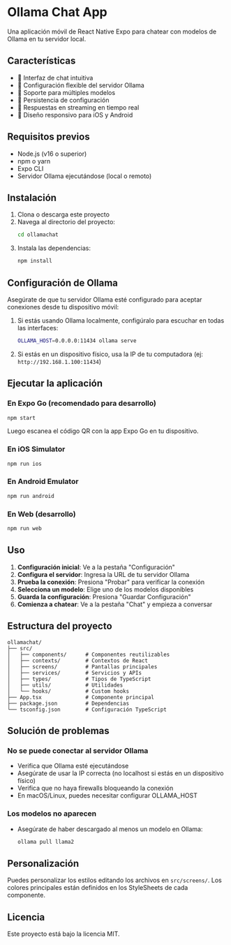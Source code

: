 # Ollama Chat App

Una aplicación móvil de React Native Expo para chatear con modelos de Ollama en tu servidor local.

## Características

- 💬 Interfaz de chat intuitiva
- 🔧 Configuración flexible del servidor Ollama
- 🤖 Soporte para múltiples modelos
- 💾 Persistencia de configuración
- 🔄 Respuestas en streaming en tiempo real
- 📱 Diseño responsivo para iOS y Android

## Requisitos previos

- Node.js (v16 o superior)
- npm o yarn
- Expo CLI
- Servidor Ollama ejecutándose (local o remoto)

## Instalación

1. Clona o descarga este proyecto
2. Navega al directorio del proyecto:
   ```bash
   cd ollamachat
   ```
3. Instala las dependencias:
   ```bash
   npm install
   ```

## Configuración de Ollama

Asegúrate de que tu servidor Ollama esté configurado para aceptar conexiones desde tu dispositivo móvil:

1. Si estás usando Ollama localmente, configúralo para escuchar en todas las interfaces:
   ```bash
   OLLAMA_HOST=0.0.0.0:11434 ollama serve
   ```

2. Si estás en un dispositivo físico, usa la IP de tu computadora (ej: `http://192.168.1.100:11434`)

## Ejecutar la aplicación

### En Expo Go (recomendado para desarrollo)

```bash
npm start
```

Luego escanea el código QR con la app Expo Go en tu dispositivo.

### En iOS Simulator

```bash
npm run ios
```

### En Android Emulator

```bash
npm run android
```

### En Web (desarrollo)

```bash
npm run web
```

## Uso

1. **Configuración inicial**: Ve a la pestaña "Configuración"
2. **Configura el servidor**: Ingresa la URL de tu servidor Ollama
3. **Prueba la conexión**: Presiona "Probar" para verificar la conexión
4. **Selecciona un modelo**: Elige uno de los modelos disponibles
5. **Guarda la configuración**: Presiona "Guardar Configuración"
6. **Comienza a chatear**: Ve a la pestaña "Chat" y empieza a conversar

## Estructura del proyecto

```
ollamachat/
├── src/
│   ├── components/      # Componentes reutilizables
│   ├── contexts/        # Contextos de React
│   ├── screens/         # Pantallas principales
│   ├── services/        # Servicios y APIs
│   ├── types/           # Tipos de TypeScript
│   ├── utils/           # Utilidades
│   └── hooks/           # Custom hooks
├── App.tsx              # Componente principal
├── package.json         # Dependencias
└── tsconfig.json        # Configuración TypeScript
```

## Solución de problemas

### No se puede conectar al servidor Ollama

- Verifica que Ollama esté ejecutándose
- Asegúrate de usar la IP correcta (no localhost si estás en un dispositivo físico)
- Verifica que no haya firewalls bloqueando la conexión
- En macOS/Linux, puedes necesitar configurar OLLAMA_HOST

### Los modelos no aparecen

- Asegúrate de haber descargado al menos un modelo en Ollama:
  ```bash
  ollama pull llama2
  ```

## Personalización

Puedes personalizar los estilos editando los archivos en `src/screens/`. Los colores principales están definidos en los StyleSheets de cada componente.

## Licencia

Este proyecto está bajo la licencia MIT.